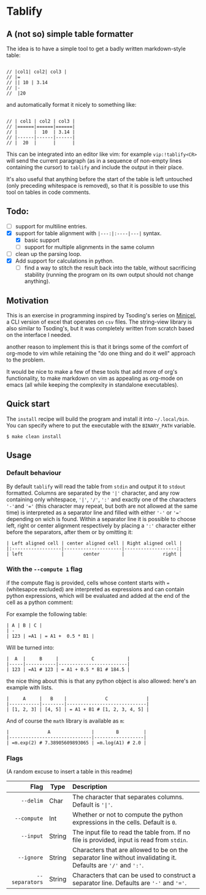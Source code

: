 # Tablify

## A (not so) simple table formatter

The idea is to have a simple tool to get a badly written markdown-style table:

```

// |col1| col2| col3 |
// |=
// || 10 | 3.14
// |-
//  |20

```

and automatically format it nicely to something like:

```

// | col1 | col2 | col3 |
// |======|======|======|
// |      |  10  | 3.14 |
// |------|------|------|
// |  20  |      |      |

```

This can be integrated into an editor like vim: for example `vip:!tablify<CR>`
will send the current paragraph (as in a sequence of non-empty lines containing
the cursor) to `tablify` and include the output in their place.

It's also useful that anything before the start of the table is left untouched
(only preceding whitespace is removed), so that it is possible to use this tool
on tables in code comments.

## Todo:

- [ ] support for multiline entries.
- [X] support for table alignment with `|---:|:----|---|` syntax.
    - [X] basic support
    - [ ] support for multiple alignments in the same column
- [ ] clean up the parsing loop.
- [X] Add support for calculations in python.
    - [ ] find a way to stitch the result back into the table, without
          sacrificing stability (running the program on its own output 
          should not change anything).

## Motivation

This is an exercise in programming inspired by Tsoding's series on
[Minicel](https://github.com/tsoding/minicel), a CLI version of excel that
operates on `csv` files.  The string-view library is also similar to Tsoding's,
but it was completely written from scratch based on the interface I needed.

another reason to implement this is that it brings some of the comfort of org-mode
to vim while retaining the "do one thing and do it well" approach to the problem.

It would be nice to make a few of these tools that add more of org's functionality,
to make markdown on vim as appealing as org-mode on emacs (all while keeping the 
complexity in standalone executables).

## Quick start

The `install` recipe will build the program and install it into `~/.local/bin`. You can specify
where to put the executable with the `BINARY_PATH` variable.

```
$ make clean install
```

## Usage

### Default behaviour
By default `tablify` will read the table from `stdin` and output it to `stdout` formatted.
Columns are separated by the `'|'` character, and any row containing only whitespace, `'|'`, `'/'`, `':'` and
exactly one of the characters `'-'`and `'='` (this character may repeat, but both are not allowed at the same time)
is interpreted as a separator line and filled with either `'-'` or `'='` depending on wich is found.
Within a separator line it is possible to choose left, right or center alignment respectively by placing a `':'` character either before
the separators, after them or by omitting it:

```
| Left aligned cell | center aligned cell | Right aligned cell |
|:------------------|---------------------|-------------------:|
| left              |       center        |              right |
```

### With the `--compute 1` flag
if the compute flag is provided, cells whose content starts with `=` (whitesapce excluded) are interpreted as expressions
and can contain python expressions, which will be evaluated and added at the end of the cell as a python comment:

For example the following table:

```
| A | B | C |
| - 
| 123 | =A1 | = A1 +  0.5 * B1 |
```

Will be turned into:
```
|  A  |     B     |            C            |
|-----|-----------|-------------------------|
| 123 | =A1 # 123 | = A1 + 0.5 * B1 # 184.5 |
```

the nice thing about this is that any python object is also allowed: here's an example with lists.
```
|     A     |   B    |              C              |
|-----------|--------|-----------------------------|
| [1, 2, 3] | [4, 5] | = A1 + B1 # [1, 2, 3, 4, 5] |
```

And of course the `math` library is available as `m`: 

```
|              A               |        B         |
|------------------------------|------------------|
| =m.exp(2) # 7.38905609893065 | =m.log(A1) # 2.0 |
```

### Flags
(A random excuse to insert a table in this readme)

|           Flag |  Type  | Description                                                                                                    |
|---------------:|--------|:---------------------------------------------------------------------------------------------------------------|
|      `--delim` |  Char  | The character that separates columns. Default is `'\|'`.                                                       |
|    `--compute` |  Int   | Whether or not to compute the python expressions in the cells. Default is `0`.                                 |
|      `--input` | String | The input file to read the table from. If no file is provided, input is read from `stdin`.                     |
|     `--ignore` | String | Characters that are allowed to be on the separator line without invalidating it. Defaults are `'/'` and `':'`. |
| `--separators` | String | Characters that can be used to construct a separator line. Defaults are `'-'` and `'='`.                       |



